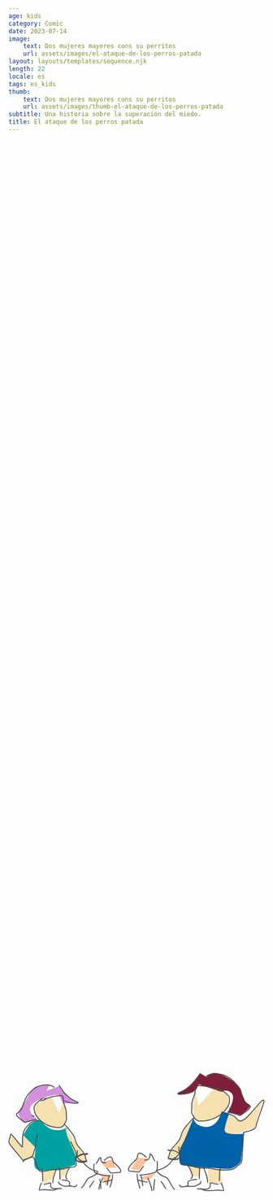 ```yaml
---
age: kids
category: Comic
date: 2023-07-14
image:
    text: Dos mujeres mayores cons su perritos
    url: assets/images/el-ataque-de-los-perros-patada
layout: layouts/templates/sequence.njk
length: 22
locale: es
tags: es_kids
thumb:
    text: Dos mujeres mayores cons su perritos
    url: assets/images/thumb-el-ataque-de-los-perros-patada
subtitle: Una historia sobre la superación del miedo.
title: El ataque de los perros patada
---
```


<svg viewBox="0 0 761 352" xmlns="http://www.w3.org/2000/svg" xml:space="preserve" style="height:100%;max-width:100%;fill-rule:evenodd;clip-rule:evenodd;stroke-linejoin:round;stroke-miterlimit:10">
<path d="M76.905 479.531c3.852-5.841 19.135-10.934 19.135-10.934l8.885 17.768 4.781-12.984s3.956 8.676 3.419 15.718c-.536 7.042-1.721 15.878-6.839 15.032-5.117-.846-13.137-2.029-19.13-6.831-5.993-4.803-14.103-11.928-10.25-17.769h-.001ZM49.57 510.968l-.684 10.251 15.718 18.451 12.299-4.1-.997-12.986-11.302-11.616-.686 14.351-14.349-14.351h.001Z" style="fill:#f5e0b0;fill-rule:nonzero" transform="translate(-125.578 -1161.848) scale(2.63133)"/><path d="M83.427 494.849s-9.693 1.732-12.985 6.834c-3.291 5.101-6.153 10.248-6.153 10.248l13.67 13.671 2.05-15.718-3.106 29.786s-1.973 11.127 5.84 11.901c7.814.774 23.236-1.367 23.236-1.367l17.088-4.783 1.367-13.668s-3.789-4.232-6.156-12.304c-2.368-8.073-5.103-16.685-5.103-16.685s-4.572 5.204-15.635 2.767c-6.265-1.381-14.113-10.682-14.113-10.682Z" style="fill:#00a1a1;fill-rule:nonzero" transform="translate(-125.578 -1161.848) scale(2.63133)"/><path d="m111.753 502.764 2.05 9.568 12.988 30.072 10.251-1.367-12.299-19.135-12.99-19.138ZM85.79 552.655l-.006 14.349 11.618-6.151 4.784-10.934-16.397 2.736h.001Zm19.813-1.369 11.623-2.731-11.623 14.348v-11.617Z" style="fill:#f5e0b0;fill-rule:nonzero" transform="translate(-125.578 -1161.848) scale(2.63133)"/><path d="m109.022 476.114 17.085-.683s-21.249-13.129-20.502-19.135l-15.035 5.467 3.97-7.379-16.952 2.595s-3.55 3.775-7.52 10.934c-3.97 7.16-8.26 13.468-10.934 16.402-2.675 2.934 5.465 13.665 5.465 13.665L81 494.563s-14.4-9.068-6.834-17.085c7.566-8.016 24.146-11.804 30.759-10.931" style="fill:#d391db;fill-rule:nonzero" transform="translate(-125.578 -1161.848) scale(2.63133)"/><path d="m152.127 542.291 11.622-2.783 6.149 9.047h-12.3m-9.888 4.802s10.835 7.211 16.37 3.507l-5.848 12.276s-4.715-12.719-10.522-15.783Zm37.998-3.507 8.765-12.86 11.693 1.754-11.69 12.859-8.768-1.753Zm10.517 9.35s17.323-2.701 19.291-6.427c1.969-3.727-4.788 8.464-10.519 9.352-5.731.888-8.772-2.925-8.772-2.925Z" style="fill:#ffc197;fill-rule:nonzero" transform="translate(-125.578 -1161.848) scale(2.63133)"/><path d="M238.311 465.09s8.083-4.019 14.031-9.35c5.948-5.332 11.691-14.029 11.691-14.029l7.597 4.674s4.808-7.914 15.202-3.505 22.991 12.472 23.966 19.29c.975 6.818 4.16 13.353 8.768 15.198 4.608 1.845-9.353 11.69-9.353 11.69l-14.618-3.509s8.972-14.506 4.677-20.459c-4.295-5.953-13.239-2.578-13.239-2.578l-24.142-8.128-3.532 6.617s-17.543 8.172-21.048 4.089Z" style="fill:#801f39;fill-rule:nonzero" transform="translate(-125.578 -1161.848) scale(2.63133)"/><path d="m278.649 460.416-16.37 18.121-2.925-16.37s-4.564 18.623-2.918 23.384c1.646 4.761-2.071 11.182 9.348 9.935 11.419-1.247 18.925-1.795 23.382-7.599 4.457-5.804 9.642-9.716 7.603-16.365-2.039-6.649-7.115-10.825-18.12-11.106Z" style="fill:#f5e0b0;fill-rule:nonzero" transform="translate(-125.578 -1161.848) scale(2.63133)"/><path d="M231.883 525.884s8.844-5.439 10.524-12.275c1.681-6.837 14.614-20.459 14.614-20.459l-16.954 39.164-11.691 8.183 3.507-14.613Zm65.466-36.828s-10.168 16.269-1.751 21.046c8.416 4.776 16.951-2.923 16.951-2.923l13.447-4.092 8.766-30.396s-18.285 22.813-24.551 22.213c-6.265-.601-6.987-5.234-12.862-5.848Zm-46.176 57.287 3.507 11.106 9.353 2.338 1.167-11.108-14.027-2.336Zm21.626 3.505 1.169 14.613 15.784 3.509-2.922-18.12-14.031-.002Z" style="fill:#f5e0b0;fill-rule:nonzero" transform="translate(-125.578 -1161.848) scale(2.63133)"/><path d="m257.021 491.981-16.37 39.748s-1.253 11.771 2.339 12.86c3.591 1.089 9.839 3.242 23.966 3.507 14.127.265 22.911 2.121 29.811 1.754 6.9-.368 13.446-8.184 13.446-8.184l3.503-31.567s-21.212 2.615-21.623-3.505c-.411-6.119 5.258-19.289 5.258-19.289l-8.765-2.338s-4.005 18.753-18.121 17.536c-14.116-1.217-13.444-10.522-13.444-10.522Z" style="fill:#0062a8;fill-rule:nonzero" transform="translate(-125.578 -1161.848) scale(2.63133)"/><path d="M300.406 480.688c-.972.139-1.934.266-2.906.406-.29.044-.482.335-.438.625.045.29.304.482.594.437.97-.158 1.937-.31 2.906-.468a.539.539 0 0 0 .438-.594c-.042-.275-.319-.449-.594-.406Zm-226.218 8.718c-.275-.044-.55.132-.594.406-.045.275.132.55.406.594.826.144 1.674.295 2.5.438a.517.517 0 0 0 .594-.438.548.548 0 0 0-.438-.625l-2.469-.375h.001Zm188.562-34.031c-1.026.012-2.049.17-2.719.656-1.272.925-1.62 2.638-1.812 4.094-.171 1.29-.161 2.618-.344 3.906-.101.716-.327 1.459-.531 2.125-.838 2.733-2.083 5.385-2.688 8.188-.444 2.062-.323 4.099-.375 6.187-.047 1.886-.441 3.805-.125 5.688.281 1.673 1.178 3.009 2.032 4.437.923 1.544 1.893 3.139 3.312 4.282 2.138 1.72 4.181 1.559 6.781 1.468 1.941-.068 3.837-.215 5.75-.562 7.082-1.284 13.802-4.743 18.969-9.75 2.563-2.484 4.755-5.329 6.031-8.688 1.2-3.156 1.725-7.003-.25-9.968-.617-.927-1.478-1.686-2.281-2.438a50.405 50.405 0 0 0-3.531-3.031c-1.001-.776-2.019-1.519-3.094-2.188-.499-.31-1-.627-1.563-.812-.737-.243-1.514-.238-2.281-.281-.246-.014-.972-.17-.75-.063 2.383 1.144-.004.019-.719-.063A.508.508 0 0 0 282 459c-.031.276.193.531.469.562 1.337.549 1.476.701 1.875.938-1.192-.519-2.372-1.077-3.563-1.594-4.753-2.064-10.074-2.975-15.219-3.375-.734-.057-1.786-.168-2.812-.156Zm.656 1.125c1.336.025 2.675.117 4 .281 4.598.57 9.156 1.404 13.406 3.313 1.829.821 3.614 1.828 5.563 2.344.612.161 1.309.273 1.937.343.36.041 1.379.269 1.063.094-2.166-1.199-.126-.108 1.063-.031a51.187 51.187 0 0 1 4.656 4.125c.332.331.584.641.844 1.031 1.786 2.687 1.238 6.219.156 9.062-1.369 3.598-3.883 6.575-6.719 9.126-5.247 4.719-11.88 7.865-18.875 8.843-1.627.228-3.269.27-4.906.344-1.878.085-3.541.108-5.125-1.031-1.695-1.219-2.696-3.097-3.75-4.844-.666-1.104-1.316-2.177-1.531-3.469-.302-1.81.109-3.655.156-5.469.052-2.02-.089-4.005.344-6 .601-2.772 1.826-5.422 2.656-8.124.224-.73.483-1.479.594-2.25.223-1.561.168-3.167.468-4.719.179-.927.549-2.406 1.594-2.781.74-.266 1.642-.202 2.406-.188Zm19.782 3.125c-.219-.132.525.048.781.063.675.038 1.38.036 2.031.25.332.108.626.343.938.531.303.176.488.365 1.187.687.298.198.583.419.875.625-.246-.035-.376-.01-.562-.031a12.479 12.479 0 0 1-2.594-.594c-.11-.037-.204-.116-.313-.156.177.109.224.186.969.219 1.219.054-2.268-.963-3.312-1.594Zm-177.407 7c-1.101.022-2.221.204-2.937.281-4.092.441-8.205 1.225-11.969 2.938-.423.192-.864.352-1.281.562.182-.093.37-.222.344-.437a.508.508 0 0 0-.563-.438c-1.698.731-2.173 1.076-2.406 1.25.405-.069.817-.132 1.219-.156.218-.013.85-.131.656-.031-1.55.793-.755.434 0 .156-.92.462-1.828.957-2.813 1.25H86c.834-.016-1.745.858-2.438 1.5-.227.211.63-.026.938-.062a11.43 11.43 0 0 0 1.656-.344c1.817-.507 3.451-1.504 5.156-2.282 3.94-1.796 8.36-2.616 12.657-2.968.39-.032.765-.041 1.156-.063.804-.045 2.156-.233 2.875.313.871.661 1.033 2.044 1.156 3.031.146 1.164.124 2.338.282 3.5.094.694.339 1.403.531 2.063.707 2.428 1.738 4.796 2.25 7.281.369 1.796.228 3.587.281 5.406.047 1.625.412 3.252.156 4.875-.215 1.365-.957 2.507-1.625 3.688-.79 1.395-1.607 2.765-2.875 3.781-1.436 1.151-3.121.968-4.844.906-1.609-.058-3.196-.198-4.78-.5-6.276-1.195-12.111-4.57-16.407-9.281-1.798-1.972-3.309-4.135-4.219-6.656-.92-2.549-1.401-5.705.125-8.126.48-.761 1.184-1.41 1.813-2.031a42.738 42.738 0 0 1 2.906-2.625c.011-.009.02-.022.031-.031 1.357-.608 2.02-.961 2.25-1.125-.222.042-.444.1-.656.125-.083.01-.115.009-.25.031.415-.305.82-.623 1.25-.906.296-.195.67-.485 1.031-.625-.125.02-.101.078-.437.094-1.038.048 1.9-.824 2.781-1.375.178-.111-.416.019-.625.031-.218.013-.439.012-.656.031-.444.039-.888.103-1.313.25-1.364.475-2.883 1.774-4 2.688-1.456 1.191-2.83 2.51-4.125 3.875-.33.348-.587.656-.844 1.062-1.573 2.493-1.293 5.652-.437 8.344 1.035 3.259 3 6.042 5.375 8.469 4.644 4.746 10.824 8.024 17.406 9 1.417.21 2.823.243 4.25.312 1.689.082 3.233.066 4.688-.906 1.57-1.05 2.557-2.706 3.469-4.312.634-1.118 1.319-2.174 1.624-3.438.451-1.866.054-3.773 0-5.656-.041-1.486.064-2.989-.124-4.469-.372-2.919-1.655-5.697-2.469-8.5-.175-.6-.383-1.265-.469-1.906-.191-1.42-.146-2.837-.406-4.25-.197-1.069-.565-2.276-1.469-2.969-.665-.51-1.742-.647-2.844-.625Zm-19.375 4.25c.16-.025.432.004.563-.094-.166.029-.342.008-.5.063-.02.007-.042.023-.063.031ZM86 472c-.665.031-.696.046-.938.219.276-.054.558-.085.813-.157.045-.012.08-.049.125-.062Z" style="fill:#4b4b4b;fill-rule:nonzero" transform="translate(-125.578 -1161.848) scale(2.63133)"/><path d="M336 471.875c-.966-.409-2.052.526-2.719 1.094-1.532 1.304-2.875 2.887-4.187 4.406-3.307 3.827-6.436 7.782-9.938 11.437-1.857 1.94-3.841 3.905-6.125 5.344-.627.395-1.298.755-2 1-2.648.925-3.488-.556-5.25-2.375-1.234-1.273-2.51-2.631-4.062-3.531-1.111-.644-2.404-1.015-3.625-1.375-2.104-.62-4.266-1.061-6.406-1.531a.493.493 0 0 0-.607.488c0 .231.162.432.388.48 2.628.578 5.3 1.103 7.843 2 .756.267 1.487.507 2.157.938 1.748 1.124 3.172 2.764 4.593 4.25.418.437.838.93 1.344 1.281 1.192.826 2.648.775 3.969.313.774-.271 1.496-.658 2.187-1.094 2.684-1.69 4.977-4.038 7.126-6.344 3.194-3.427 6.125-7.082 9.187-10.625 1.278-1.479 2.57-3.01 4.063-4.281.265-.226 1.237-1.097 1.656-.938.497.19.14 1.644.062 1.938-.498 1.876-1.148 3.729-1.781 5.562-1.942 5.628-4.006 11.223-5.875 16.876-.415 1.253-.757 2.505-.969 3.812-.032.2-.003.424-.031.625-.089.63-.493 1.162-.938 1.594-1.064 1.034-2.46 1.715-3.812 2.281-1.684.705-3.453 1.227-5.219 1.688-1.037.27-2.074.506-3.125.718-.323.065-.842.067-1 .438-.145.341-.075.828-.094 1.156-.027.484-.065.984-.093 1.469-.12 2.053-.22 4.103-.344 6.156-.357 5.927-.705 11.86-1.156 17.781-.188 2.46-.328 4.936-.719 7.375-.006.038-.567.567-.656.657-.538.539-1.113 1.03-1.688 1.531a66.76 66.76 0 0 1-4.375 3.531c-.808.592-1.603 1.101-2.531 1.469-2.887 1.143-6.169 1.17-9.219 1.156-2.372-.011-4.766.038-7.125-.25-3.392-.414-6.707-1.331-10.094-1.781-3.674-.489-7.381-.024-11.062-.375-2.527-.241-4.965-.97-7.406-1.625-2.89-.776-5.75-1.158-8.719-1.469-1.555-.163-3.488.079-4.656-1.187-1.619-1.755-.428-4.882-.5-6.969-.077-2.203-.969-4.264-1.375-6.407-.352-1.852-.256-3.782-.375-5.656-.019-.292-.27-.487-.563-.468a.536.536 0 0 0-.5.562c.123 1.919.046 3.884.406 5.781.397 2.084 1.269 4.076 1.344 6.219.089 2.511-1.174 5.538.782 7.656 1.392 1.509 3.445 1.304 5.312 1.5 2.914.306 5.726.708 8.562 1.469 2.499.67 5.007 1.41 7.594 1.656 3.667.35 7.341-.144 11 .344 3.391.452 6.729 1.368 10.125 1.781 2.819.343 5.696.314 8.531.282 2.776-.032 5.7-.183 8.313-1.219 1.603-.636 2.932-1.73 4.281-2.781a70.492 70.492 0 0 0 2.532-2.063c.827-.709 1.656-1.457 2.406-2.25.22-.233.611-.585.687-.906.323-1.366.363-2.89.469-4.281.122-1.604.26-3.209.375-4.813.294-4.095.531-8.214.781-12.313.179-2.931.361-5.849.532-8.781l.156-2.719c.012-.215.019-.41.031-.624.02-.004.042.003.063 0 .063-.013.124-.019.187-.032.152-.031.285-.062.437-.094.188-.039.376-.083.563-.124.218-.049.439-.075.656-.126a57.852 57.852 0 0 0 1.531-.374c3.119-.815 7.103-1.915 9.469-4.219 1.298-1.265 1.171-2.352 1.531-4 .28-1.278.653-2.478 1.063-3.719 1.879-5.685 3.987-11.298 5.906-16.969.208-.614.426-1.226.625-1.843.109-.336.24-.756.344-1.094.338-1.098 1.337-3.797-.25-4.469ZM81.594 494.5c-2.761.639-5.816 1.125-8.344 2.469-1.826.97-3.21 2.79-4.563 4.281-1.462 1.612-2.832 3.191-3.75 5.188-2.508 5.454-1.81 11.966-2 17.843l-.156-.156c-.859-.86-1.627-1.786-2.406-2.719-2.548-3.052-4.959-6.209-7.594-9.187-.415-.47-.826-.945-1.25-1.407-.391-.426-1.495-.81-1.843-.218-.135.227-.153.815-.188 1-.03.157-.059.312-.094.468a21.6 21.6 0 0 1-.625 2.157c-.788 2.34-1.476 4.585-.75 7.031.161.542.696 1.066 1.032 1.5.631.816 1.291 1.601 1.937 2.406 2.239 2.791 4.51 5.549 6.781 8.313.618.752 1.225 1.53 1.844 2.281.476.579.96 1.141 1.438 1.719.569.689 1.117 1.374 1.687 2.062.102.123.772 1.004.906 1.031.765.16.801-.035 1.625-.374.496-.205 1-.429 1.5-.626 1.68-.662 3.359-1.278 5.094-1.781.392-.113.792-.214 1.188-.312.476-.119 1.525-.489 2-.188 1.143.726 1.901 2.82 2.374 3.969 1.104 2.678 1.95 5.472 3.188 8.094.597 1.264 1.353 2.873 2.625 3.625.971.574 2.22.346 3.281.25.633-.058 1.341-.181 1.969-.281 3.159-.504 6.23-1.461 9.438-1.626 3.165-.162 6.324.155 9.468-.406 3.157-.563 6.114-1.82 9.313-2.218 1.041-.13 2.109-.297 3.156-.376 1.594-.119 3.212-.165 4.219-1.593 1.382-1.96.396-4.453.468-6.625.065-1.919.819-3.723 1.157-5.594.308-1.71.207-3.492.312-5.219v-.021a.534.534 0 0 0-.532-.532.533.533 0 0 0-.53.491c-.102 1.684-.013 3.426-.313 5.093-.346 1.927-1.091 3.744-1.156 5.719-.06 1.829.871 4.429-.281 6.063-.799 1.132-2.196 1.093-3.438 1.187-1.35.103-2.723.272-4.062.469-2.907.429-5.617 1.609-8.5 2.125-3.097.554-6.193.245-9.313.406-3.567.185-7.002 1.327-10.531 1.781-.975.121-1.956.184-2.938.188a1.265 1.265 0 0 1-.656-.188c-1.066-.633-1.728-2.118-2.219-3.156a31.936 31.936 0 0 1-.718-1.656c-.972-2.389-1.736-4.86-2.781-7.219-.523-1.178-1.242-2.973-2.47-3.656-1.101-.613-2.933.097-4 .406-1.765.513-3.508 1.138-5.218 1.813-.634.25-1.246.518-1.875.781-.132.055-.275.1-.406.156-3.648-4.228-7.137-8.633-10.656-12.969-1.112-1.369-2.227-2.735-3.313-4.124-.243-.312-1.076-1.266-1.125-1.469-.206-.851-.365-1.713-.281-2.594.156-1.634.79-3.136 1.281-4.687a16.554 16.554 0 0 0 .563-2.25c.047.025.109.039.156.062.038.019.04.034.093.062.788.924 1.648 1.798 2.438 2.719 2.415 2.815 4.655 5.771 7.063 8.594.739.867 1.484 1.877 2.406 2.563.348.258.903.398 1.156-.032a.745.745 0 0 0 .094-.312c.038-.657.071-1.312.093-1.969.023-.662.027-1.337.032-2 .02-2.931-.092-5.866.281-8.781.325-2.538 1.066-5.042 2.438-7.219.962-1.527 2.22-2.801 3.437-4.125 1.021-1.112 2.11-2.426 3.469-3.156.82-.441 1.802-.726 2.687-1 1.77-.55 3.602-.958 5.406-1.375a.493.493 0 0 0 .376-.594.493.493 0 0 0-.594-.375Z" style="fill:#4b4b4b;fill-rule:nonzero" transform="translate(-125.578 -1161.848) scale(2.63133)"/><path d="M256.406 492.094c-3.167 2.967-5.962 6.234-8.625 9.656-1.054 1.355-2.28 2.686-3.125 4.188-1.421 2.525-2.057 5.41-3.094 8.093-.627 1.624-1.43 3.137-2.468 4.531-2.66 3.575-6.166 6.397-8.563 10.188-1.028 1.627-1.293 3.604-1.719 5.438-.089.384-.13.806-.312 1.156-.374.72-1.673 1.733-.688 2.594 1.046.912 2.597.796 3.876.968.981.132 1.927.408 2.906.563 1.511.238 3.003.311 4.531.281a.562.562 0 0 0 .531-.562.507.507 0 0 0-.504-.501l-.027.001a25.176 25.176 0 0 1-5.437-.469c-.911-.181-1.764-.346-2.688-.438-.387-.04-.772-.092-1.156-.156-.318-.052-.641-.119-.938-.25-.149-.066-.26-.187-.406-.25.009-.01.023-.021.031-.031.003-.012-.006-.011 0-.032.375-.43.885-1.001 1.031-1.531.298-1.076.497-2.163.75-3.25.441-1.885 1.296-3.453 2.469-5 2.18-2.873 4.974-5.194 7.125-8.093 1.092-1.472 1.934-3.07 2.594-4.782 1.016-2.637 1.639-5.485 3.031-7.968.817-1.457 2.011-2.749 3.031-4.063 2.628-3.382 5.404-6.6 8.532-9.531a.516.516 0 0 0 .031-.719.515.515 0 0 0-.719-.031Zm-145.375 7.625a.476.476 0 0 0 0 .687c2.677 2.646 5.051 5.567 7.281 8.594.871 1.181 1.872 2.325 2.563 3.625 1.192 2.243 1.728 4.787 2.594 7.156.628 1.719 1.442 3.312 2.531 4.781 1.774 2.395 4.01 4.394 5.75 6.813 1.004 1.396 1.755 2.795 2.125 4.469.143.648.232 1.289.375 1.937.092.418.167.861.344 1.25.159.352.484.741.75 1.063.012.028.012.054.031.094-.005.002.005.027 0 .031-.092.06-.18.14-.281.187-.25.107-.513.181-.782.219-.318.055-.686.061-1 .094-.7.073-.689.075-1.374.219-.609.127-1.2.273-1.813.374-1.23.205-2.443.278-3.687.25-.294-.006-.557.207-.563.5a.56.56 0 0 0 .531.563 21.353 21.353 0 0 0 4.844-.437c.605-.127.95-.262 1.531-.344 1.112-.158 2.454-.05 3.344-.875.864-.802-.218-1.68-.563-2.375-.212-.429-.371-1.533-.468-2-.279-1.338-.568-2.748-1.282-3.938-1.937-3.232-4.734-5.716-6.968-8.718-1.033-1.388-1.811-2.876-2.406-4.5-.885-2.415-1.437-4.998-2.657-7.282-.718-1.344-1.754-2.559-2.656-3.781-2.264-3.067-4.661-5.975-7.375-8.656a.515.515 0 0 0-.719 0Zm176.407 47.812a.51.51 0 0 0-.626.344c-1.35 4.945-1.219 9.983-1.343 15.063a.56.56 0 0 0 .531.562c.291 0 .531-.24.531-.531.115-4.993-.075-9.951 1.25-14.813a.509.509 0 0 0-.343-.625ZM85.219 549.5a.527.527 0 0 0-.375.625c1.13 4.376.965 8.831 1.062 13.313a.562.562 0 0 0 .563.531c.293-.007.506-.27.5-.563-.107-4.563-.003-9.077-1.156-13.531-.07-.269-.326-.444-.594-.375Zm182.75-1.969c-.264.088-.4.393-.313.657 1.863 5.619 4.439 10.873 4.532 16.906.002.275.23.501.505.501l.026-.001a.535.535 0 0 0 .531-.532c-.026-1.511-.112-2.95-.406-4.437-.871-4.399-2.842-8.512-4.25-12.75-.088-.264-.362-.431-.625-.344ZM101.844 549.5a.509.509 0 0 0-.625.344c-1.63 5.172-3.878 9.945-3.969 15.468l-.001.026c0 .276.225.503.501.506.293.004.558-.207.563-.5.077-5.345 2.265-10.168 3.843-15.188.084-.265-.047-.573-.312-.656ZM264 546.094a.505.505 0 0 0-.562.437c-.669 4.764-.624 9.575-.688 14.375a.533.533 0 0 0 .531.499c.28 0 .514-.22.531-.499.056-4.755-.033-9.497.626-14.218a.539.539 0 0 0-.438-.594Zm-158.812 2.125a.507.507 0 0 0-.438.562c.562 4.246.485 8.54.531 12.813.004.293.27.503.563.5.293-.004.503-.238.5-.532-.055-4.314-.023-8.62-.594-12.906a.506.506 0 0 0-.562-.437Zm144.624-2.438c-.199.193-.224.519-.031.719 2.302 2.382 3.546 5.209 4.5 8.344.294.964.874 2.213.719 3.281-.127.88-1.026 1.67-1.531 2.344-.176.235-.11.574.125.75a.5.5 0 0 0 .718-.094c.64-.857 1.549-1.709 1.719-2.813.191-1.237-.398-2.616-.75-3.75-1.018-3.28-2.37-6.285-4.781-8.781a.476.476 0 0 0-.688 0Zm-132.468 2.157a.477.477 0 0 0-.688.031c-2.082 2.272-3.23 4.948-4.094 7.875-.309 1.049-.817 2.283-.656 3.406.142.988.915 1.749 1.469 2.531.17.239.511.295.75.125a.503.503 0 0 0 .125-.718c-.433-.61-1.171-1.316-1.281-2.094-.135-.956.338-2.051.593-2.938.803-2.783 1.834-5.34 3.813-7.5a.515.515 0 0 0-.031-.718Zm170.312 17.531a.507.507 0 0 0-.187.687c.52.963.992 1.91 1.375 2.938.252.676.453 1.33.625 2.031.084.345.142.685.219 1.031.053.245.635 1.519.562 1.656-.227.426-1.507.036-1.781-.031-.526-.127-.68-.172-1.219-.219a33.174 33.174 0 0 0-1.969-.093 36.593 36.593 0 0 0-3.125.031c-3.806.221-7.631.792-11.437.281-1.838-.246-3.575-1.33-5.281-1.969a.505.505 0 0 0-.657.313c-.102.275.007.585.281.687 1.796.67 3.603 1.769 5.532 2.032 4.583.625 9.134-.354 13.718-.375.641-.003 1.267.035 1.907.062.497.022.982.002 1.469.094.988.188 2.906.965 3.5-.406.323-.748-.262-1.445-.469-2.125-.231-.755-.327-1.523-.563-2.282-.451-1.451-1.092-2.822-1.812-4.156a.507.507 0 0 0-.688-.187Zm-202.593.156a.517.517 0 0 0-.688.219c-.617 1.205-1.147 2.417-1.531 3.718-.202.683-.303 1.383-.5 2.063-.18.623-.657 1.256-.375 1.937.522 1.264 2.158.588 3.062.407.407-.082.837-.075 1.25-.094.544-.025 1.08-.065 1.625-.063 3.929.02 7.752.855 11.688.344 1.657-.215 3.193-1.244 4.718-1.844a.54.54 0 0 0 .313-.687.521.521 0 0 0-.687-.281c-1.428.563-2.914 1.549-4.47 1.75-3.26.42-6.462-.02-9.718-.219a31.995 31.995 0 0 0-3.531-.031c-.516.025-.886.027-1.375.125a9.52 9.52 0 0 0-.531.125c-.18.046-1.275.413-1.438.094-.058-.114.456-1.29.5-1.5.065-.312.115-.628.188-.938.145-.629.316-1.204.53-1.812.325-.919.745-1.76 1.188-2.626a.518.518 0 0 0-.219-.687h.001Zm180.218-2.094a.509.509 0 0 0-.625.344c-.145.517-.119 1.27-.437 1.719-.259.365-.69.564-1.063.812-.943.63-1.966 1.16-3 1.625-.826.372-1.724.805-2.625.969-1.259.229-2.575.157-3.843.094-1.534-.076-3.06-.195-4.594-.25a.562.562 0 0 0-.563.531c-.01.293.238.521.531.531 2.128.073 4.246.289 6.376.282.861-.004 1.784.001 2.624-.219 1.611-.423 3.225-1.257 4.657-2.094.76-.444 1.782-.951 2.312-1.687.417-.578.406-1.37.594-2.032a.509.509 0 0 0-.344-.625Zm-161.187.375a.476.476 0 0 0-.344.594c.162.6.137 1.314.5 1.844.571.834 2.03 1.586 2.906 2.062.97.528 2.025 1.079 3.094 1.375.961.267 2.049.212 3.031.188 1.564-.039 3.125-.162 4.688-.219a.536.536 0 0 0 .5-.562.536.536 0 0 0-.563-.5c-1.559.059-3.096.204-4.656.25-.879.025-1.854.072-2.719-.157-.989-.262-2.008-.798-2.906-1.281a15.137 15.137 0 0 1-2.375-1.562.75.75 0 0 1-.156-.157c-.271-.406-.252-1.069-.375-1.531a.509.509 0 0 0-.625-.344Zm103.281-31.437c-.736.458-.296 2.332-.406 3.031-.07.439-.278.868-.438 1.281-.218.564-.469 1.197-.875 1.657-.901 1.019-2.777.747-3.968.718a.534.534 0 0 0-.532.532l-.001.025c0 .276.225.503.501.506 1.692.039 3.835.214 4.969-1.313.586-.79 1.22-2.293 1.375-3.25.098-.605.023-1.236 0-1.844-.002-.061 0-.125 0-.187.192.139.393.273.562.437.244.237.432.503.626.782.278.401.557.95.781 1.406.331.674.634 1.343 1 2 .538.967 1.086 1.953 1.593 2.938.128.246.41.345.657.218a.518.518 0 0 0 .219-.687c-.675-1.311-1.429-2.576-2.063-3.907-.409-.857-.798-1.747-1.344-2.531-.23-.331-.463-.653-.75-.937-.292-.289-.64-.534-.969-.782-.269-.202-.639-.279-.937-.093Zm-55.5 4.031a.809.809 0 0 0-.656.125c-.306.213-.631.436-.907.687-.267.245-.5.523-.718.813-.206.273-.386.582-.563.875-.339.562-.593 1.173-.906 1.75-.539.994-1.169 1.916-1.719 2.906-.135.243-.024.553.219.688.24.137.55.052.687-.188.553-.992 1.176-1.942 1.719-2.937.307-.563.543-1.171.875-1.719.327-.539.618-1.011 1.094-1.438.142-.127.31-.236.469-.343v.062c-.011.313-.026.625-.031.938-.02 1.175.678 2.842 1.5 3.687 1.114 1.147 2.973 1.001 4.437.969h.001c.291 0 .53-.239.53-.53v-.001a.535.535 0 0 0-.531-.532c-1.098.026-2.842.253-3.687-.624-.455-.472-1.079-1.826-1.188-2.469-.125-.737.199-1.572-.094-2.281a.727.727 0 0 0-.531-.438Zm63.5 15.5a.522.522 0 0 0-.187.719c1.504 2.627 3.668 4.313 6.406 5.593 1.947.912 4.19 1.432 5.687 3.063.298.325.479.755.719 1.125a38.49 38.49 0 0 1 1.531 2.562c.898 1.653 1.734 3.335 2.719 4.938.744 1.211 1.589 2.566 2.906 3.219.249.122.565.03.688-.219.122-.249-.001-.565-.25-.688-1.343-.657-2.165-2.241-2.875-3.468-1.324-2.286-2.403-4.691-3.844-6.906-.272-.418-.507-.884-.844-1.25-1.636-1.78-3.854-2.318-5.969-3.313-2.537-1.194-4.575-2.748-5.968-5.187a.52.52 0 0 0-.719-.188Zm-66.625 1.219a.512.512 0 0 0-.719.156c-1.443 2.23-3.117 3.385-5.531 4.437-1.935.844-4.03 1.332-5.562 2.876-.609.612-1.038 1.396-1.5 2.124-1.133 1.784-2.052 3.674-3.219 5.438-.619.934-1.288 1.923-2.313 2.438-.247.125-.375.439-.25.687.126.248.44.344.688.219 1.383-.708 2.256-2.061 3.062-3.344 1.224-1.948 2.273-3.989 3.594-5.875.221-.315.386-.696.656-.969 1.411-1.422 3.492-1.85 5.282-2.625 2.608-1.129 4.405-2.409 5.968-4.812a.551.551 0 0 0-.156-.75Zm64.344 7.937a.516.516 0 0 0-.594.406c-.744 4.049-1.046 8.15-1.344 12.25a.537.537 0 0 0 .534.525.536.536 0 0 0 .529-.462c.287-4.063.547-8.113 1.281-12.125a.516.516 0 0 0-.406-.594Zm-62.282-.062a.516.516 0 0 0-.406.594c.645 3.455.921 6.905 1.188 10.406.022.292.27.522.562.5a.536.536 0 0 0 .5-.563c-.278-3.537-.593-7.041-1.25-10.531a.516.516 0 0 0-.594-.406Zm54.219-1.313a.51.51 0 0 0-.281.657c1.798 4.653 4.031 9.124 4.5 14.156a.51.51 0 0 0 .562.468c.292-.027.528-.27.5-.562-.49-5.139-2.784-9.687-4.624-14.438a.51.51 0 0 0-.657-.281Z" style="fill:#4b4b4b;fill-rule:nonzero" transform="translate(-125.578 -1161.848) scale(2.63133)"/><path d="M154.281 560.031a.509.509 0 0 0-.656.281c-1.709 4.084-3.852 7.968-4.313 12.438-.029.292.209.564.5.594a.512.512 0 0 0 .563-.469c.438-4.353 2.527-8.209 4.187-12.187a.508.508 0 0 0-.281-.657Zm40.157 2a.541.541 0 0 0-.657.375.539.539 0 0 0 .375.656c3.431.948 6.867 1.767 10.375 2.376a.48.48 0 0 0 .563-.407.48.48 0 0 0-.406-.562c-3.475-.608-6.855-1.492-10.25-2.438Zm-30.344-.062c-4.766 1.043-2.624.617-4.75 1.062-1.064.223 2.113-.493 3.187-.656.535-.081-1.037.279-1.562.406-.991.24-2.19.514-3.188.719-.532.109-2.121.439-1.593.312 2.631-.631-.006-.012-1.626.25a.485.485 0 0 0-.406.563c.044.274.289.482.563.437 4.817-1.025 2.706-.588 4.843-1.031 1.069-.221-2.14.441-3.187.75-.529.156 1.084-.175 1.625-.281 1.037-.204 2.19-.477 3.219-.719.53-.124 2.097-.479 1.562-.375-2.691.525.019-.004 1.594-.406a.539.539 0 0 0 .375-.656.539.539 0 0 0-.656-.375Z" style="fill:#4b4b4b;fill-rule:nonzero" transform="translate(-125.578 -1161.848) scale(2.63133)"/><path d="M197.281 557.406a.508.508 0 0 0-.343.625c1.101 3.554 1.493 7.223 1.937 10.907a.54.54 0 0 0 .594.468.54.54 0 0 0 .469-.594c-.46-3.744-.908-7.451-2.032-11.062a.509.509 0 0 0-.625-.344ZM161.5 558a.525.525 0 0 0-.656.312c-.946 4.769-.516 2.671-.938 4.782-.264 1.322.5-2.665.688-4 .038-.273-.176.546-.25.812-.14.501-.263 1.086-.375 1.594a47.29 47.29 0 0 0-.594 3.188c-.079.529-.339 2.115-.219 1.593.607-2.64.023-.023-.187 1.563-.038.29.146.587.437.625A.54.54 0 0 0 160 568c.896-4.677.548-2.869.906-4.688.204-1.036-.367 2.087-.687 3.094-.161.507.144-1.036.219-1.562.185-1.309.377-2.621.687-3.906.062-.257.118-.527.187-.782.07-.254.294-1.01.25-.75-.481 2.869-.005.014.25-.75a.524.524 0 0 0-.312-.656Zm31.781-2.969a.531.531 0 0 0-.562.469c-.503 5.626 1.533 10.963 2.969 16.312a.54.54 0 0 0 .656.376.54.54 0 0 0 .375-.657c-1.409-5.221-3.49-10.44-3-15.937.024-.277-.161-.538-.438-.563Zm-28.093.938c-.277.026-.496.255-.469.531.455 4.735-1.481 9.228-2.781 13.688a.54.54 0 0 0 .374.656.52.52 0 0 0 .657-.344c1.332-4.598 3.221-9.219 2.75-14.094a.476.476 0 0 0-.531-.437Zm54.781 7.625a.485.485 0 0 0-.125.687c.859 1.348.623.948.875 1.344-.266-.459.586.867.875 1.313.575.886 1.128 1.79 1.687 2.687.279.448 1.131 1.786.844 1.344-1.442-2.22-.019-.007.813 1.343.154.25.5.342.75.188.249-.154.31-.5.156-.75-2.596-4.017-1.441-2.213-2.594-4-.578-.896 1.17 1.783 1.781 2.656.304.434-.56-.896-.843-1.344-.569-.898-1.164-1.799-1.75-2.687-.295-.446-1.161-1.764-.876-1.313 1.421 2.245-.015-.017-.906-1.343a.485.485 0 0 0-.687-.125Zm-75.5-.406a.488.488 0 0 0-.688.124c-2.412 3.455-1.337 1.905-2.406 3.438-.535.767 1.058-1.525 1.563-2.312.254-.397-.539.772-.813 1.156-.544.762-1.096 1.539-1.625 2.312-.263.385-1.052 1.536-.781 1.156 1.36-1.908-.006-.003-.781 1.157a.512.512 0 0 0 .156.719c.244.162.587.119.75-.126 2.378-3.453 1.311-1.934 2.375-3.468.531-.767-1.071 1.562-1.625 2.312-.276.373.522-.803.781-1.187.519-.772 1.029-1.519 1.563-2.281.268-.384 1.073-1.545.812-1.157-1.298 1.93.019.017.844-1.125a.526.526 0 0 0-.125-.718ZM196 531.594c-.773-.09-1.482.421-1.969.968-.893 1.005-.888 1.942-1.093 3.188-.094.569-.288 1.151-.5 1.688-.405 1.019-1.177 1.832-1.844 2.687a.54.54 0 0 0 .094.75c.231.18.569.138.75-.094.834-1.072 1.688-2.044 2.124-3.343.166-.494.354-1.017.438-1.532.084-.519.058-1.05.188-1.562.317-1.253 1.183-1.881 2.406-1.594.232.055.465.131.687.219.44.173.938.449 1.344.687.632.372 1.28.758 1.875 1.188.928.67 1.728 1.503 2.594 2.25.21.181.506.147.687-.063.182-.21.179-.537-.031-.719-1.079-.932-2.08-1.938-3.281-2.718-.894-.58-1.818-1.2-2.813-1.594-.651-.258-.962-.326-1.656-.406Zm-33.031 4.218c-.338-.025-.816.063-1.094.126a6.861 6.861 0 0 0-1.469.531c-.653.311-1.286.69-1.906 1.062-1.108.666-2.057 1.54-3.062 2.344-.217.173-.236.502-.063.719.173.217.471.236.687.062.97-.775 1.899-1.612 2.969-2.25.594-.354 1.187-.736 1.813-1.031a5.83 5.83 0 0 1 1.25-.437c1.024-.223 1.923.261 2.218 1.343.119.436.11.902.188 1.344.089.509.251.987.438 1.469.411 1.064 1.212 1.887 1.937 2.75a.535.535 0 0 0 .392.172.536.536 0 0 0 .421-.86c-.61-.723-1.31-1.4-1.688-2.281-.723-1.687-.298-3.21-1.844-4.531-.328-.28-.754-.498-1.187-.532Zm52.593 5.094a.507.507 0 0 0-.437.563c.334 2.548.375 5.266.063 7.812-.108.874-.231 1.993-.75 2.75-.339.494-.956.852-1.469 1.125-1.108.59-2.324.955-3.531 1.282-4.319 1.169-8.833 1.614-13.282 1.968a.512.512 0 0 0-.468.563c.023.292.27.492.562.469 4.79-.386 9.671-.796 14.281-2.219 1.586-.49 3.745-1.155 4.75-2.594.833-1.191.937-2.999 1.031-4.375.157-2.283.111-4.634-.187-6.906a.508.508 0 0 0-.563-.438Z" style="fill:#4b4b4b;fill-rule:nonzero" transform="translate(-125.578 -1161.848) scale(2.63133)"/><path d="M144.469 543.812a.509.509 0 0 0-.563.438c-.321 2.265-.359 4.705-.062 6.969.12.921.295 2.013.875 2.781 1.041 1.379 3.598 2.065 5.187 2.469 4.081 1.038 8.311 1.406 12.5 1.719a.565.565 0 0 0 .594-.5.536.536 0 0 0-.5-.563c-4.129-.304-8.319-.648-12.344-1.656-1.286-.322-2.598-.73-3.75-1.407-.299-.176-.663-.401-.875-.687-.639-.864-.705-2.248-.781-3.25-.143-1.896-.111-3.864.156-5.75a.507.507 0 0 0-.437-.563Zm120.093-101.124a.505.505 0 0 0-.718.124c-2.05 2.961-3.968 6.065-6.344 8.782-1.654 1.891-3.601 3.472-5.562 5.031-1.005.798-2 1.613-3.032 2.375-1.741 1.286-3.657 2.087-5.625 2.938-.839.362-1.661.795-2.5 1.156-.685.294-2.171.721-2.062 1.718.072.666.657.966 1.25 1.063.634.104 1.302-.025 1.937-.063.605-.035 1.21.023 1.813.032.428.006.884.011 1.312 0 .426-.012.825-.034 1.25-.063.423-.028.86-.047 1.281-.093a27.81 27.81 0 0 0 2.5-.407c2.443-.491 4.701-1.323 6.907-2.469a.518.518 0 0 0 .219-.687.52.52 0 0 0-.688-.219c-2.486 1.292-5.069 2.165-7.844 2.594-1.21.192-2.431.307-3.656.344-1.266.033-2.519-.099-3.781 0-.477.037-.941.056-1.344-.156.091-.065.182-.137.281-.188.249-.129.524-.236.782-.344.934-.391 1.818-.88 2.75-1.281 1.556-.669 3.15-1.254 4.593-2.156.855-.534 1.647-1.192 2.438-1.813 2.348-1.844 4.754-3.638 6.812-5.812 2.764-2.919 4.907-6.396 7.188-9.688.167-.241.085-.551-.157-.718ZM104.688 455.25a.511.511 0 0 0-.157.719c1.943 2.955 3.752 6.076 6.125 8.719 1.895 2.109 4.172 3.846 6.344 5.656 1.898 1.582 3.886 2.37 6.062 3.406.678.322 1.319.685 2 1 .172.079.42.168.594.281.018.012.041.007.063.031-.158.086-.215.157-.563.157-.532-.001-1.059-.112-1.594-.094-.358.012-.735.026-1.093.031-.719.012-1.377.019-2.094-.031a22.88 22.88 0 0 1-3.094-.437c-2.006-.425-3.862-1.174-5.656-2.157-.243-.133-.523-.024-.656.219a.471.471 0 0 0 .187.656c3.888 2.13 8.035 2.896 12.438 2.75.849-.028 1.944.342 2.718-.125.415-.25.623-.723.469-1.187-.266-.807-1.476-1.101-2.125-1.438-2.194-1.139-4.564-1.936-6.531-3.468-2.573-2.006-5.198-4.145-7.281-6.657-2.034-2.453-3.694-5.218-5.438-7.875a.513.513 0 0 0-.718-.156Zm179.25-13.156a35.86 35.86 0 0 0-3.907.031c-1.765.108-3.549.189-5.25.719-1.461.455-2.754 1.245-3.969 2.156a.522.522 0 0 0-.093.719.522.522 0 0 0 .719.093c1.121-.841 2.274-1.579 3.624-2 1.962-.609 4.092-.643 6.126-.75 10.869-.571 20.574 6.421 26.218 15.313a31.317 31.317 0 0 1 2.75 5.469c1.181 3.035 2.024 6.252 3.656 9.094.61 1.061 1.341 2.168 2.282 2.968 1.195 1.016 2.798 1.662 3.812 2.875.212.253.329.562.5.844.185.304-.343 1.071-.468 1.25-.563.801-1.267 1.454-2 2.094-2.069 1.805-4.388 3.367-6.719 4.812-.728.451-1.424 1.235-2.313 1.313-.648.056-1.316-.589-1.844-.844-.727-.352-1.57-.531-2.343-.75-3.09-.875-6.248-1.495-9.375-2.219-.286-.066-.559.089-.625.375-.066.286.12.59.406.656 3.412.79 6.865 1.448 10.219 2.469.361.11.878.256 1.25.438.767.375 1.491.984 2.406.906 1.2-.102 2.142-1.038 3.125-1.656 2.449-1.541 4.874-3.185 7-5.157.951-.881 2.466-2.229 2.344-3.687-.083-.98-.988-1.804-1.688-2.375-.956-.78-2.056-1.327-3-2.125-1.38-1.167-2.374-3.218-3.093-4.844-.984-2.222-1.68-4.55-2.563-6.812a32.77 32.77 0 0 0-2.875-5.657c-4.621-7.262-11.88-13.405-20.438-15.25-1.29-.278-2.582-.407-3.874-.468ZM90.594 454.688c-9.796-.543-18.322 6.125-23.188 14.187a30.108 30.108 0 0 0-2.469 5.094c-.877 2.369-1.556 4.799-2.624 7.093-.548 1.176-1.17 2.497-2.157 3.376-1.345 1.198-3.078 1.887-3.906 3.593-.07.145-.108.309-.125.469-.14 1.283 1.181 2.543 2 3.344 1.889 1.847 4.105 3.401 6.313 4.844.781.51 1.426 1.224 2.406 1.312.81.073 1.426-.497 2.094-.844.566-.294 1.2-.441 1.812-.625 2.613-.785 5.32-1.322 7.969-1.969a.506.506 0 0 0 .375-.624.56.56 0 0 0-.656-.407c-2.668.652-5.37 1.209-8 2-.674.203-1.343.37-1.97.688-.415.211-1.004.799-1.53.75-.815-.076-1.558-.937-2.22-1.375-2.044-1.356-4.084-2.783-5.843-4.5-.616-.601-1.686-1.546-1.688-2.5 0-.308.246-.572.438-.813.511-.642 1.245-1.094 1.906-1.562.604-.428 1.214-.86 1.719-1.407 1.1-1.189 1.881-2.833 2.5-4.312.844-2.017 1.4-4.138 2.156-6.188a29.008 29.008 0 0 1 2.375-4.906c3.718-6.177 9.63-11.645 16.813-13.281 2.114-.482 4.221-.513 6.375-.375 1.428.092 2.91.144 4.281.594 1.152.377 2.12 1.036 3.063 1.781.217.172.546.155.718-.063a.522.522 0 0 0-.094-.718c-1.035-.82-2.108-1.522-3.374-1.938-1.744-.573-3.654-.618-5.47-.718h.001Zm-10.25 55.468a.475.475 0 0 0-.594.344c-.729 2.794-1.165 5.635-1.5 8.5-.2 1.716-.338 3.452-.625 5.156-.375 2.221-1.074 4.358-1.75 6.5-.39 1.238-.754 2.475-1.125 3.719-.048.161-.142.31-.25.437-.903 1.072-2.484 1.682-3.719 2.25-1.655.762-3.312 1.427-4.906 2.313-.378.21-.82.384-1.156.656-.437.355-.77.81-1.156 1.219a.531.531 0 0 0 .78.719c.353-.378.664-.798 1.063-1.125.59-.483 1.318-.754 2-1.094 1.461-.728 2.996-1.327 4.469-2.031 1.191-.569 2.57-1.182 3.438-2.219.604-.724.714-1.821.968-2.656.381-1.252.805-2.499 1.188-3.75.478-1.566.919-3.164 1.187-4.782.286-1.721.393-3.454.594-5.187.327-2.819.752-5.594 1.469-8.344a.527.527 0 0 0-.375-.625Zm168.812 3.032c-.254-.112-.544.027-.656.281-1.772 4.021-4.181 7.708-5.969 11.719-.536 1.203-1.104 2.451-1.375 3.75-.193.925-.053 1.902-.531 2.75-.766 1.358-1.982 2.464-3.031 3.593a23.878 23.878 0 0 0-2.032 2.469.545.545 0 0 0 .126.75c.239.169.58.115.75-.125 1.525-2.165 3.817-3.856 5.093-6.156.542-.976.441-2.009.657-3.063.251-1.227.779-2.425 1.281-3.562 1.774-4.017 4.167-7.697 5.937-11.719.112-.254.004-.576-.25-.687Zm-131.312 5.437a.545.545 0 0 0-.282.687c1.506 3.608 3.586 6.928 5.094 10.532.429 1.023.85 2.09 1.063 3.187.202 1.042.111 2.035.687 3 1.164 1.95 2.958 3.426 4.219 5.313.163.243.506.288.75.125a.514.514 0 0 0 .156-.719c-1.256-1.873-3.041-3.36-4.219-5.281-.496-.81-.385-1.732-.562-2.625-.231-1.166-.696-2.287-1.156-3.375-1.523-3.598-3.587-6.956-5.094-10.563a.509.509 0 0 0-.656-.281Z" style="fill:#4b4b4b;fill-rule:nonzero" transform="translate(-125.578 -1161.848) scale(2.63133)"/><path d="M227.781 527.844c-.28-.085-.571.094-.656.375a.521.521 0 0 0 .344.656c1.228.372 2.47.934 3.781.875.784-.035 1.742-.442 2.531-.188 2.777.895 5.204 2.457 7.75 3.844.244.133.555.025.688-.218.133-.244.025-.555-.219-.688-2.597-1.418-5.071-3.022-7.906-3.938-.961-.31-1.943.112-2.906.157-1.171.055-2.311-.542-3.407-.875Zm-90.593 4.594c-1.025.288-2.104.796-3.188.75-.895-.039-1.794-.393-2.688-.126-2.612.782-4.924 2.184-7.343 3.407a.48.48 0 0 0-.219.656.48.48 0 0 0 .656.219c2.369-1.195 4.63-2.52 7.188-3.282.917-.272 2.001.233 2.937.157 1.007-.082 1.973-.48 2.938-.75a.54.54 0 0 0 .375-.657.539.539 0 0 0-.656-.374Z" style="fill:#4b4b4b;fill-rule:nonzero" transform="translate(-125.578 -1161.848) scale(2.63133)"/><path d="M136.062 531.812c-.916.295-1.888.831-2.874.782-.838-.042-1.697-.409-2.532-.125-2.437.829-4.534 2.287-6.75 3.562a.507.507 0 0 0-.187.688c.138.24.447.294.687.156 2.163-1.243 4.217-2.598 6.594-3.406.814-.277 1.819.233 2.656.156.939-.086 1.83-.498 2.719-.781a.557.557 0 0 0 .344-.688.52.52 0 0 0-.657-.344Zm105.594.657c-.272.053-.428.321-.375.593.115.579.8 1.836.657 2.344-.222.782-2.036 1.78-2.719 2.125a24.01 24.01 0 0 1-2.75 1.157c-.305.108-.615.21-.938.25-1.067.129-2.183-.095-3.219-.313-1.17-.247-2.34-.551-3.5-.844-.284-.071-.553.122-.624.407a.505.505 0 0 0 .374.624c2.153.541 4.857 1.486 7.126 1.188.597-.079 1.161-.35 1.718-.562.966-.369 1.913-.772 2.813-1.282.86-.488 2.413-1.459 2.687-2.468.265-.973-.477-1.922-.656-2.844-.054-.273-.321-.429-.594-.375Z" style="fill:#4b4b4b;fill-rule:nonzero" transform="translate(-125.578 -1161.848) scale(2.63133)"/><path d="M124.312 536.406c-.271-.058-.567.104-.624.375-.171.815-.849 1.627-.594 2.5.297 1.021 2.124 1.993 3.031 2.407 1.084.494 2.266 1.033 3.437 1.281.933.197 1.984.05 2.907-.094 1.346-.21 2.674-.536 4-.844.285-.066.441-.37.375-.656a.507.507 0 0 0-.625-.375c-1.518.355-3.044.717-4.594.906-.592.072-1.249.181-1.844.063-1.091-.218-2.208-.765-3.219-1.219-.581-.261-2.298-1.11-2.5-1.75-.112-.357.532-1.565.626-2a.495.495 0 0 0-.376-.594Z" style="fill:#4b4b4b;fill-rule:nonzero" transform="translate(-125.578 -1161.848) scale(2.63133)"/><path d="M124.25 535.969a.516.516 0 0 0-.594.406c-.154.837-.759 1.651-.531 2.531.265 1.026 1.893 2.07 2.781 2.532.988.513 2.099 1.081 3.188 1.343.863.208 1.835.027 2.687-.125 1.242-.221 2.439-.552 3.657-.875a.539.539 0 0 0 .374-.656.506.506 0 0 0-.624-.375c-1.387.369-2.795.771-4.219.969-.527.073-1.127.151-1.657.031-.999-.226-2.03-.755-2.937-1.219-.579-.295-2.104-1.212-2.281-1.875-.124-.461.464-1.602.562-2.125.051-.273-.133-.511-.406-.562Zm111.5.312c-1.35.731-2.249 2.02-3.156 3.219-1.169 1.545-2.343 3.068-3.719 4.438-3.625 3.608-8.19 5.694-13.125 6.843a.507.507 0 0 0-.375.625.525.525 0 0 0 .625.406c5.129-1.199 9.841-3.36 13.594-7.124 1.404-1.409 2.618-2.978 3.812-4.563.809-1.072 1.632-2.319 2.844-2.969.244-.131.319-.443.188-.687a.507.507 0 0 0-.688-.188Z" style="fill:#4b4b4b;fill-rule:nonzero" transform="translate(-125.578 -1161.848) scale(2.63133)"/><path d="M129.781 539.688a.517.517 0 0 0-.687.218.518.518 0 0 0 .218.688c1.24.615 2.086 1.861 2.938 2.906 1.011 1.24 2.045 2.441 3.219 3.531 3.552 3.301 7.964 5.14 12.656 6.157a.526.526 0 0 0 .637-.518.526.526 0 0 0-.418-.514c-4.506-.97-8.731-2.72-12.156-5.875-1.269-1.167-2.381-2.481-3.469-3.812-.858-1.05-1.702-2.162-2.938-2.781Zm146.75 25.5c-.522.018-1.328.07-1.656.593-.434.693.128 1.512.281 2.188.261 1.147-.456 2.791-1.468 3.406-1.284.78-3.013.85-4.469.875-2.695.047-5.37-.322-8.063-.375l-.025-.001a.508.508 0 0 0-.506.501c-.006.293.207.557.5.563 3.049.056 6.104.516 9.156.343 1.333-.075 2.814-.322 3.969-1.031 1.347-.826 1.909-2.374 1.969-3.906.018-.481-.069-.678-.219-1.125-.05-.151-.307-.902-.281-.907.283-.047.557-.112.843-.124.283-.012.564.02.844.062.307.046.636.116.938.188.208.049.706.221.906.281.648.192 1.304.373 1.969.5.999.19 2.003.393 3 .593a.514.514 0 0 0 .593-.406.516.516 0 0 0-.406-.594c-1.301-.262-2.623-.435-3.906-.781-1.293-.348-2.606-.893-3.969-.843Zm-181.625.187c-.452-.049-.93.009-1.281.063-.859.13-1.668.451-2.5.687-1.09.309-2.237.483-3.344.719a.493.493 0 0 0-.375.594c.058.271.322.463.594.406 1.13-.24 2.294-.437 3.406-.75.793-.224 1.558-.527 2.375-.656.44-.071.903-.012 1.344.062-.16.568-.465 1.221-.406 1.812.05.511.084 1.046.25 1.532.175.512.375 1.016.75 1.406.421.439 1.032.671 1.562.969.595.334 1.46.43 2.125.5 1.64.173 3.3.023 4.938-.094.576-.041 1.142-.092 1.718-.125.53-.03 1.064-.044 1.594-.062a.508.508 0 0 0 .501-.506l-.001-.026c-.01-.293-.238-.542-.531-.531a93.24 93.24 0 0 0-3.344.187c-1.698.124-3.458.303-5.156.063-.406-.057-.978-.113-1.344-.313-.447-.244-.95-.422-1.312-.781-.274-.27-.416-.664-.531-1.031-.157-.499-.305-1.053-.188-1.562.139-.605.665-1.38.281-2-.226-.367-.672-.514-1.125-.563Zm165.375-4.219c-2.112.253-4.244.375-6.312.906-1.017.262-2.065.633-2.907 1.282-.905.697-1.447 1.699-1.187 2.844.11.485.536 1.165.25 1.656-.675 1.159-1.928 1.248-3.125 1.437-.717.113-1.433.246-2.156.313-.66.061-1.472.133-2.094-.156-.657-.306-1.012-1.221-1.438-1.75-.184-.229-.521-.247-.75-.063-.228.184-.246.522-.062.75.564.695.945 1.615 1.812 2 .812.361 1.762.361 2.626.281.746-.069 1.479-.225 2.218-.344.98-.157 2.433-.275 3.156-1.093.259-.292.576-.558.75-.907.145-.289.182-.614.188-.937.02-1.122-.858-1.812-.031-2.813.14-.162.297-.309.469-.437.973-.754 2.255-1.044 3.437-1.281 1.744-.35 3.518-.476 5.281-.688a.506.506 0 0 0-.096-1.001l-.029.001Zm-151.906.625c-.275-.035-.496.162-.531.438a.455.455 0 0 0 .406.531c1.759.223 3.563.345 5.281.812.746.203 1.518.474 2.125.969 1.567 1.28-.183 2.21.532 3.719.739 1.563 2.491 1.682 3.968 1.938.648.112 1.309.245 1.969.25.544.003 1.125-.048 1.625-.282.766-.358 1.077-1.213 1.562-1.844a.54.54 0 0 0-.093-.75.54.54 0 0 0-.75.094c-.352.462-.634 1.255-1.188 1.532-.677.337-1.635.169-2.343.062-1.268-.191-3.125-.174-3.844-1.469-.267-.48.223-1.305.281-1.812.116-1.02-.576-1.93-1.375-2.469-2.168-1.463-5.112-1.402-7.625-1.719Z" style="fill:#4b4b4b;fill-rule:nonzero" transform="translate(-125.578 -1161.848) scale(2.63133)"/><path d="M190.807 540.201s-5.347 5.102-6.977 8.165c-1.629 3.063.46 4.088.46 4.088l11.168.934 4.872-6.861m-32.855-3.252s4.967 4.387 6.48 7.021c1.513 2.634-.427 3.515-.427 3.515l-10.374.803-4.526-5.899" style="fill:none;fill-rule:nonzero;stroke:#4b4b4b;stroke-width:1px" transform="translate(-125.578 -1161.848) scale(2.63133)"/>
</svg>